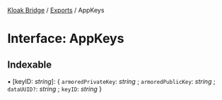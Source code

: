 [Kloak Bridge](../README.md) / [Exports](../modules.md) / AppKeys

# Interface: AppKeys

## Indexable

▪ [keyID: *string*]: { `armoredPrivateKey`: *string* ; `armoredPublicKey`: *string* ; `dataUUID?`: *string* ; `keyID`: *string*  }
